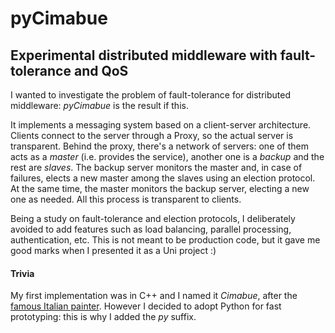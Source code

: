 # pyCimabue

## Experimental distributed middleware with fault-tolerance and QoS

I wanted to investigate the problem of fault-tolerance for distributed middleware: *pyCimabue* is the result if this.

It implements a messaging system based on a client-server architecture. Clients connect to the server through a Proxy, so the actual server is transparent. Behind the proxy, there's a network of servers: one of them acts as a *master* (i.e. provides the service), another one is a *backup* and the rest are *slaves*. The backup server monitors the master and, in case of failures, elects a new master among the slaves using an election protocol. At the same time, the master monitors the backup server, electing a new one as needed. All this process is transparent to clients.

Being a study on fault-tolerance and election protocols, I deliberately avoided to add features such as load balancing, parallel processing, authentication, etc. This is not meant to be production code, but it gave me good marks when I presented it as a Uni project :)

#### Trivia

My first implementation was in C++ and I named it *Cimabue*, after the [famous Italian painter](http://en.wikipedia.org/wiki/Cimabue). However I decided to adopt Python for fast prototyping: this is why I added the *py* suffix.